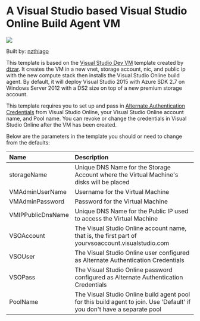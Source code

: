 # A Visual Studio based Visual Studio Online Build Agent VM

<a href="https://portal.azure.com/#create/Microsoft.Template/uri/https%3A%2F%2Fraw.githubusercontent.com%2FAzure%2Fazure-quickstart-templates%2Fmaster%2Fvisual-studio-vsobuildagent-vm%2Fazuredeploy.json" target="_blank">
    <img src="http://azuredeploy.net/deploybutton.png"/>
</a>

Built by: [nzthiago](https://github.com/nzthiago)

This template is based on the <a href="https://github.com/Azure/azure-quickstart-templates/tree/master/visual-studio-dev-vm">Visual Studio Dev VM</a> template created by [dtzar](https://github.com/dtzar).  It creates the VM in a new vnet, storage account, nic, and public ip with the new compute stack then installs the Visual Studio Online build agent.
By default, it will deploy Visual Studio 2015 with Azure SDK 2.7 on Windows Server 2012 with a DS2 size on top of a new premium storage account.

This template requires you to set up and pass in <a href="https://www.visualstudio.com/integrate/get-started/auth/overview">Alternate Authentication Credentials</a> from Visual Studio Online, your Visual Studio Online account name, and Pool name. You can revoke or change the credentials in Visual Studio Online after the VM has been created.

Below are the parameters in the template you should or need to change from the defaults: 

| Name   | Description    |
|:--- |:---|
| storageName | Unique DNS Name for the Storage Account where the Virtual Machine's disks will be placed |
| VMAdminUserName  | Username for the Virtual Machine  |
| VMAdminPassword  | Password for the Virtual Machine  |
| VMIPPublicDnsName  | Unique DNS Name for the Public IP used to access the Virtual Machine |
| VSOAccount  | The Visual Studio Online account name, that is, the first part of yourvsoaccount.visualstudio.com |
| VSOUser  | The Visual Studio Online user configured as Alternate Authentication Credentials |
| VSOPass  | The Visual Studio Online password configured as Alternate Authentication Credentials |
| PoolName  | The Visual Studio Online build agent pool for this build agent to join. Use 'Default' if you don't have a separate pool |
